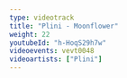 ```yaml
---
type: videotrack
title: "Plini - Moonflower"
weight: 22
youtubeId: "h-HoqS29h7w"
videoevents: vevt0048
videoartists: ["Plini"]
---
```

